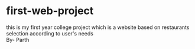 # first-web-project
this is my first year college project which is a website based on restaurants selection according to user's needs 
<br>
By- Parth

